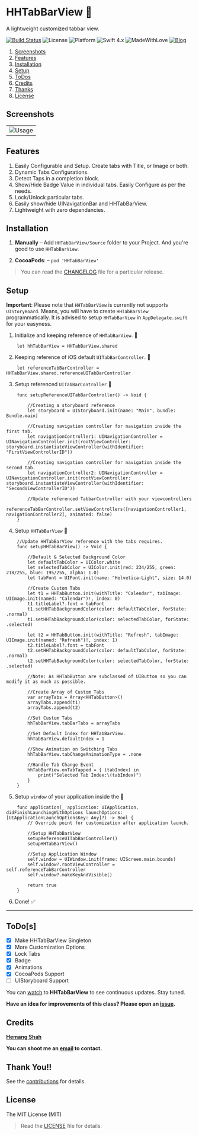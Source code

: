 # HHTabBarView 📌
A lightweight customized tabbar view.

[![Build Status](https://travis-ci.org/hemangshah/HHTabBarView.svg?branch=master)](https://travis-ci.org/hemangshah/HHTabBarView)
![License](https://img.shields.io/badge/License-MIT-lightgrey.svg)
![Platform](https://img.shields.io/badge/Platforms-iOS-red.svg)
![Swift 4.x](https://img.shields.io/badge/Swift-4.x-blue.svg)
![MadeWithLove](https://img.shields.io/badge/Made%20with%20%E2%9D%A4-India-green.svg)
[![Blog](https://img.shields.io/badge/Blog-iKiwiTech.com-blue.svg)](http://www.ikiwitech.com)

1. [Screenshots](#screenshots)
2. [Features](#features)
3. [Installation](#installation)
4. [Setup](#setup)
5. [ToDos](#todos)
6. [Credits](#credits)
7. [Thanks](#thank-you)
8. [License](#license)

## Screenshots

<table>
<tr>
<td colspan="3" align="center"><img src = "https://github.com/hemangshah/HHTabBarView/blob/master/Screenshots/HHTabBarFlow.gif" alt = "Usage"></td>
</tr>
</table>

## Features

1. Easily Configurable and Setup. Create tabs with Title, or Image or both. 
2. Dynamic Tabs Configurations.
3. Detect Taps in a completion block.
4. Show/Hide Badge Value in individual tabs. Easily Configure as per the needs.
5. Lock/Unlock particular tabs.
6. Easily show/hide UINavigationBar and HHTabBarView.
7. Lightweight with zero dependancies.

## Installation

1. **Manually** – Add `HHTabBarView/Source` folder to your Project. And you're good to use `HHTabBarView`.

2. **CocoaPods**: – `pod 'HHTabBarView'`
    
> You can read the [CHANGELOG](https://github.com/hemangshah/HHTabBarView/blob/master/CHANGELOG.md) file for a particular release.

## Setup

**Important**: Please note that `HHTabBarView` is currently not supports `UIStoryBoard`. Means, you will have to create `HHTabBarView` programmatically. It is advised to setup `HHTabBarView` in `AppDelegate.swift` for your easyness.

1.  Initialize and keeping reference of `HHTabBarView`. 📌
````
    let hhTabBarView = HHTabBarView.shared
````

2.  Keeping reference of iOS default `UITabBarController`. 📌
````
    let referenceTabBarController = HHTabBarView.shared.referenceUITabBarController
````
    
3. Setup referenced `UITabBarController` 📌
````
    func setupReferenceUITabBarController() -> Void {
        
        //Creating a storyboard reference
        let storyboard = UIStoryboard.init(name: "Main", bundle: Bundle.main)
        
        //Creating navigation controller for navigation inside the first tab.
        let navigationController1: UINavigationController = UINavigationController.init(rootViewController: storyboard.instantiateViewController(withIdentifier: "FirstViewControllerID"))
        
        //Creating navigation controller for navigation inside the second tab.
        let navigationController2: UINavigationController = UINavigationController.init(rootViewController: storyboard.instantiateViewController(withIdentifier: "SecondViewControllerID"))
        
        //Update referenced TabbarController with your viewcontrollers
        referenceTabBarController.setViewControllers([navigationController1, navigationController2], animated: false)
    }
````    
    
4. Setup `HHTabBarView` 📌
````
    //Update HHTabBarView reference with the tabs requires.
    func setupHHTabBarView() -> Void {
        
        //Default & Selected Background Color
        let defaultTabColor = UIColor.white
        let selectedTabColor = UIColor.init(red: 234/255, green: 218/255, blue: 195/255, alpha: 1.0)
        let tabFont = UIFont.init(name: "Helvetica-Light", size: 14.0)
        
        //Create Custom Tabs
        let t1 = HHTabButton.init(withTitle: "Calendar", tabImage: UIImage.init(named: "Calendar")!, index: 0)
        t1.titleLabel?.font = tabFont
        t1.setHHTabBackgroundColor(color: defaultTabColor, forState: .normal)
        t1.setHHTabBackgroundColor(color: selectedTabColor, forState: .selected)
        
        let t2 = HHTabButton.init(withTitle: "Refresh", tabImage: UIImage.init(named: "Refresh")!, index: 1)
        t2.titleLabel?.font = tabFont
        t2.setHHTabBackgroundColor(color: defaultTabColor, forState: .normal)
        t2.setHHTabBackgroundColor(color: selectedTabColor, forState: .selected)
        
        //Note: As HHTabButton are subclassed of UIButton so you can modify it as much as possible.
        
        //Create Array of Custom Tabs
        var arrayTabs = Array<HHTabButton>()
        arrayTabs.append(t1)
        arrayTabs.append(t2)
        
        //Set Custom Tabs
        hhTabBarView.tabBarTabs = arrayTabs
        
        //Set Default Index for HHTabBarView.
        hhTabBarView.defaultIndex = 1
        
        //Show Animation on Switching Tabs
        hhTabBarView.tabChangeAnimationType = .none
        
        //Handle Tab Change Event
        hhTabBarView.onTabTapped = { (tabIndex) in
            print("Selected Tab Index:\(tabIndex)")
        }
    }
````

5. Setup `window` of your application inside the 📌
````
    func application(_ application: UIApplication, didFinishLaunchingWithOptions launchOptions: [UIApplicationLaunchOptionsKey: Any]?) -> Bool {
        // Override point for customization after application launch.
        
        //Setup HHTabBarView
        setupReferenceUITabBarController()
        setupHHTabBarView()
        
        //Setup Application Window
        self.window = UIWindow.init(frame: UIScreen.main.bounds)
        self.window?.rootViewController = self.referenceTabBarController
        self.window?.makeKeyAndVisible()
        
        return true
    }
````

6. Done! ✅    

<hr>

## ToDo[s]

- [x] Make HHTabBarView Singleton
- [x] More Customization Options
- [x] Lock Tabs
- [x] Badge
- [x] Animations
- [x] CocoaPods Support
- [ ] UIStoryboard Support

You can [watch](https://github.com/hemangshah/HHTabBarView/subscription) to <b>HHTabBarView</b> to see continuous updates. Stay tuned.

<b>Have an idea for improvements of this class?
Please open an [issue](https://github.com/hemangshah/HHTabBarView/issues/new).</b>
    
## Credits

<b>[Hemang Shah](https://about.me/hemang.shah)</b>

**You can shoot me an [email](http://www.google.com/recaptcha/mailhide/d?k=01IzGihUsyfigse2G9z80rBw==&c=vU7vyAaau8BctOAIJFwHVbKfgtIqQ4QLJaL73yhnB3k=) to contact.**
   
## Thank You!!

See the [contributions](https://github.com/hemangshah/HHTabBarView/blob/master/CONTRIBUTIONS.md) for details.

## License

The MIT License (MIT)

> Read the [LICENSE](https://github.com/hemangshah/HHTabBarView/blob/master/LICENSE) file for details.
